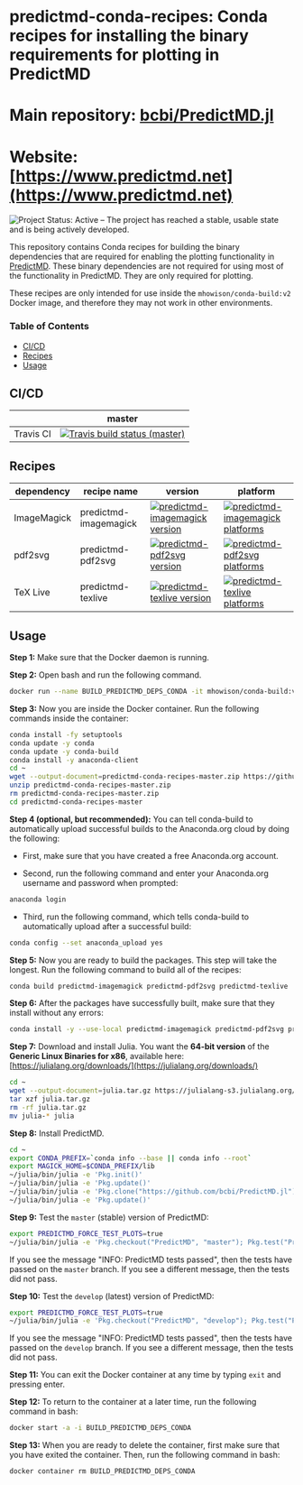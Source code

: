 <!-- Beginning of file -->

# predictmd-conda-recipes: Conda recipes for installing the binary requirements for plotting in PredictMD
# Main repository: [bcbi/PredictMD.jl](https://github.com/bcbi/PredictMD.jl)
# Website: [https://www.predictmd.net](https://www.predictmd.net)

<img src="https://www.repostatus.org/badges/latest/active.svg" alt="Project Status: Active – The project has reached a stable, usable state and is being actively developed." />

This repository contains Conda recipes for building the binary dependencies that are required for enabling the plotting functionality in [PredictMD](https://www.predictmd.net). These binary dependencies are not required for using most of the functionality in PredictMD. They are only required for plotting.

These recipes are only intended for use inside the `mhowison/conda-build:v2` Docker image, and therefore they may not work in other environments.

### Table of Contents
- [CI/CD](#cicd)
- [Recipes](#recipes)
- [Usage](#usage)

## CI/CD

<table>
    <thead>
        <tr>
            <th></th>
            <th>master</th>
        </tr>
    </thead>
    <tbody>
        <tr>
            <td>Travis CI</td>
            <td><a href="https://travis-ci.com/DilumAluthge/predictmd-conda-recipes/branches"><img alt="Travis build status (master)" title="Travis build status (master)" src="https://travis-ci.com/DilumAluthge/predictmd-conda-recipes.svg?branch=master"></a></td>
        </tr>
    </tbody>
</table>

## Recipes

<table>
    <thead>
        <tr>
            <th>dependency</th>
            <th>recipe name</th>
            <th>version</th>
            <th>platform</th>
        </tr>
    </thead>
    <tbody>
        <tr>
            <td>ImageMagick</td>
            <td>predictmd-imagemagick</td>
            <td><a href="https://anaconda.org/dilumaluthge/predictmd-imagemagick"><img alt="predictmd-imagemagick version" title="predictmd-imagemagick version" src="https://anaconda.org/dilumaluthge/predictmd-imagemagick/badges/version.svg" /></a></td>
            <td><a href="https://anaconda.org/dilumaluthge/predictmd-imagemagick"><img alt="predictmd-imagemagick platforms" title="predictmd-imagemagick platforms" src="https://anaconda.org/dilumaluthge/predictmd-imagemagick/badges/platforms.svg" /></a></td>
        </tr>
            <td>pdf2svg</td>
            <td>predictmd-pdf2svg</td>
            <td><a href="https://anaconda.org/dilumaluthge/predictmd-pdf2svg"><img alt="predictmd-pdf2svg version" title="predictmd-pdf2svg version" src="https://anaconda.org/dilumaluthge/predictmd-pdf2svg/badges/version.svg" /></a></td>
            <td><a href="https://anaconda.org/dilumaluthge/predictmd-pdf2svg"><img alt="predictmd-pdf2svg platforms" title="predictmd-pdf2svg platforms" src="https://anaconda.org/dilumaluthge/predictmd-pdf2svg/badges/platforms.svg" /></a></td>
        <tr>
            <td>TeX Live</td>
            <td>predictmd-texlive</td>
            <td><a href="https://anaconda.org/dilumaluthge/predictmd-texlive"><img alt="predictmd-texlive version" title="predictmd-texlive version" src="https://anaconda.org/dilumaluthge/predictmd-texlive/badges/version.svg" /></a></td>
            <td><a href="https://anaconda.org/dilumaluthge/predictmd-texlive"><img alt="predictmd-texlive platforms" title="predictmd-texlive platforms" src="https://anaconda.org/dilumaluthge/predictmd-texlive/badges/platforms.svg" /></a></td>
        </tr>
    </tbody>
</table>

## Usage

**Step 1:** Make sure that the Docker daemon is running.

**Step 2:** Open bash and run the following command.
```bash
docker run --name BUILD_PREDICTMD_DEPS_CONDA -it mhowison/conda-build:v2
```

**Step 3:** Now you are inside the Docker container. Run the following commands inside the container:
```bash
conda install -fy setuptools
conda update -y conda
conda update -y conda-build
conda install -y anaconda-client
cd ~
wget --output-document=predictmd-conda-recipes-master.zip https://github.com/DilumAluthge/predictmd-conda-recipes/archive/master.zip
unzip predictmd-conda-recipes-master.zip
rm predictmd-conda-recipes-master.zip
cd predictmd-conda-recipes-master
```

**Step 4 (optional, but recommended):** You can tell conda-build to automatically upload successful builds to the Anaconda.org cloud by doing the following:

* First, make sure that you have created a free Anaconda.org account.

* Second, run the following command and enter your Anaconda.org username and password when prompted:
```bash
anaconda login
```

* Third, run the following command, which tells conda-build to automatically upload after a successful build:
```bash
conda config --set anaconda_upload yes
```

**Step 5:** Now you are ready to build the packages. This step will take the longest. Run the following command to build all of the recipes:
```bash
conda build predictmd-imagemagick predictmd-pdf2svg predictmd-texlive
```

**Step 6:** After the packages have successfully built, make sure that they install without any errors:
```bash
conda install -y --use-local predictmd-imagemagick predictmd-pdf2svg predictmd-texlive
```

**Step 7:** Download and install Julia. You want the **64-bit version** of the **Generic Linux Binaries for x86**, available here: [https://julialang.org/downloads/](https://julialang.org/downloads/)
```bash
cd ~
wget --output-document=julia.tar.gz https://julialang-s3.julialang.org/bin/linux/x64/0.6/julia-0.6.3-linux-x86_64.tar.gz
tar xzf julia.tar.gz
rm -rf julia.tar.gz
mv julia-* julia
```

**Step 8:** Install PredictMD.
```bash
cd ~
export CONDA_PREFIX=`conda info --base || conda info --root`
export MAGICK_HOME=$CONDA_PREFIX/lib
~/julia/bin/julia -e 'Pkg.init()'
~/julia/bin/julia -e 'Pkg.update()'
~/julia/bin/julia -e 'Pkg.clone("https://github.com/bcbi/PredictMD.jl")'
~/julia/bin/julia -e 'Pkg.update()'
```

**Step 9:** Test the `master` (stable) version of PredictMD:
```bash
export PREDICTMD_FORCE_TEST_PLOTS=true
~/julia/bin/julia -e 'Pkg.checkout("PredictMD", "master"); Pkg.test("PredictMD");'
```

If you see the message "INFO: PredictMD tests passed", then the tests have passed on the `master` branch. If you see a different message, then the tests did not pass.

**Step 10:** Test the `develop` (latest) version of PredictMD:
```bash
export PREDICTMD_FORCE_TEST_PLOTS=true
~/julia/bin/julia -e 'Pkg.checkout("PredictMD", "develop"); Pkg.test("PredictMD");'
```

If you see the message "INFO: PredictMD tests passed", then the tests have passed on the `develop` branch. If you see a different message, then the tests did not pass.

**Step 11:** You can exit the Docker container at any time by typing `exit` and pressing enter.

**Step 12:** To return to the container at a later time, run the following command in bash:
```bash
docker start -a -i BUILD_PREDICTMD_DEPS_CONDA
```

**Step 13:** When you are ready to delete the container, first make sure that you have exited the container. Then, run the following command in bash:
```bash
docker container rm BUILD_PREDICTMD_DEPS_CONDA
```

<!-- End of file -->
